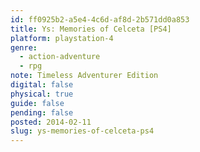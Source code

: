 ```yaml
---
id: ff0925b2-a5e4-4c6d-af8d-2b571dd0a853
title: Ys: Memories of Celceta [PS4]
platform: playstation-4
genre:
  - action-adventure
  - rpg
note: Timeless Adventurer Edition
digital: false
physical: true
guide: false
pending: false
posted: 2014-02-11
slug: ys-memories-of-celceta-ps4
---
```

